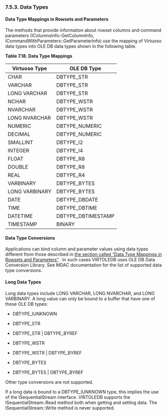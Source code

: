 <div id="oledbdatatypes" class="section">

<div class="titlepage">

<div>

<div>

### 7.5.3. Data Types

</div>

</div>

</div>

<div id="mappings" class="section">

<div class="titlepage">

<div>

<div>

#### Data Type Mappings in Rowsets and Parameters

</div>

</div>

</div>

The methods that provide information about rowset columns and command
parameters (IColumnsInfo::GetColumnInfo,
ICommandWithParameters::GetParameterInfo) use the mapping of Virtuoso
data types into OLE DB data types shown in the following table.

<div id="id21938" class="table">

**Table 7.18. Data Type Mappings**

<div class="table-contents">

| Virtuoso Type  | OLE DB Type        |
|----------------|--------------------|
| CHAR           | DBTYPE_STR         |
| VARCHAR        | DBTYPE_STR         |
| LONG VARCHAR   | DBTYPE_STR         |
| NCHAR          | DBTYPE_WSTR        |
| NVARCHAR       | DBTYPE_WSTR        |
| LONG NVARCHAR  | DBTYPE_WSTR        |
| NUMERIC        | DBTYPE_NUMERIC     |
| DECIMAL        | DBTYPE_NUMERIC     |
| SMALLINT       | DBTYPE_I2          |
| INTEGER        | DBTYPE_I4          |
| FLOAT          | DBTYPE_R8          |
| DOUBLE         | DBTYPE_R8          |
| REAL           | DBTYPE_R4          |
| VARBINARY      | DBTYPE_BYTES       |
| LONG VARBINARY | DBTYPE_BYTES       |
| DATE           | DBTYPE_DBDATE      |
| TIME           | DBTYPE_DBTIME      |
| DATETIME       | DBTYPE_DBTIMESTAMP |
| TIMESTAMP      | BINARY             |

</div>

</div>

  

</div>

<div id="conversions" class="section">

<div class="titlepage">

<div>

<div>

#### Data Type Conversions

</div>

</div>

</div>

Applications can bind column and parameter values using data types
different from those described in
<a href="oledbdatatypes.html#mappings" class="xref"
title="Data Type Mappings in Rowsets and Parameters">the section called
“Data Type Mappings in Rowsets and Parameters”</a> . In such cases
VIRTOLEDB uses OLE DB Data Conversion Library. See MDAC documentation
for the list of supported data type conversions.

</div>

<div id="longdata" class="section">

<div class="titlepage">

<div>

<div>

#### Long Data Types

</div>

</div>

</div>

Long data types include LONG VARCHAR, LONG NVARCHAR, and LONG VARBINARY.
A long value can only be bound to a buffer that have one of these OLE DB
types:

<div class="itemizedlist">

- DBTYPE_IUNKNOWN

- DBTYPE_STR

- DBTYPE_STR \| DBTYPE_BYREF

- DBTYPE_WSTR

- DBTYPE_WSTR \| DBTYPE_BYREF

- DBTYPE_BYTES

- DBTYPE_BYTES \| DBTYPE_BYREF

</div>

Other type conversions are not supported.

If a long data is bound to a DBTYPE_IUNKNOWN type, this implies the use
of the ISequentialStream interface. VIRTOLEDB supports the
ISequentialStream::Read method both when getting and setting data. The
ISequentialStream::Write method is never supported.

</div>

</div>
